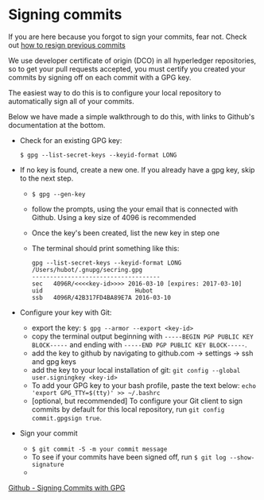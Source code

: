 # Signing commits

If you are here because you forgot to sign your commits, fear not. Check out [how to resign previous commits](#how-to-resign-previous-commits)

We use developer certificate of origin (DCO) in all hyperledger repositories, so to get your pull requests accepted, you must certify you created your commits by signing off on each commit with a GPG key.

The easiest way to do this is to configure your local repository to automatically sign all of your commits.

Below we have made a simple walkthrough to do this, with links to Github's documentation at the bottom.

* Check for an existing GPG key:

     `$ gpg --list-secret-keys --keyid-format LONG`

* If no key is found, create a new one. If you already have a gpg key, skip to the next step.

  - `$ gpg --gen-key`
  - follow the prompts, using the your email that is connected with Github. Using a key size of 4096 is recommended
  - Once the key's been created, list the new key in step one

  - The terminal should print something like this:

    ```
    gpg --list-secret-keys --keyid-format LONG
    /Users/hubot/.gnupg/secring.gpg
    ------------------------------------
    sec   4096R/<<<<key-id>>>> 2016-03-10 [expires: 2017-03-10]
    uid                          Hubot
    ssb   4096R/42B317FD4BA89E7A 2016-03-10
    ```

* Configure your key with Git:
  - export the key: `$ gpg --armor --export <key-id>`
  - copy the terminal output beginning with `-----BEGIN PGP PUBLIC KEY BLOCK-----` and ending with `-----END PGP PUBLIC KEY BLOCK-----`.
  - add the key to github by navigating to github.com -> settings -> ssh and gpg keys
  - add the key to your local installation of git: `git config --global user.signingkey <key-id>`
  - To add your GPG key to your bash profile, paste the text below:
      `echo 'export GPG_TTY=$(tty)' >> ~/.bashrc`
  - [optional, but recommended] To configure your Git client to sign commits by default for  this local repository, run `git config commit.gpgsign true`.


* Sign your commit
  - `$ git commit -S -m your commit message`
  - To see if your commits have been signed off, run `$ git log --show-signature`
  -



[Github - Signing Commits with GPG](https://help.github.com/articles/signing-commits-with-gpg/)
